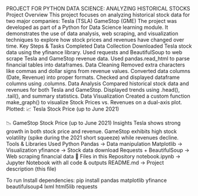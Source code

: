 PROJECT FOR PYTHON DATA SCIENCE: ANALYZING HISTORICAL STOCKS
Project Overview
This project focuses on analyzing historical stock data for two major companies:
Tesla (TSLA)
GameStop (GME)
The project was developed as part of a Python for Data Science learning module. It demonstrates the use of data analysis, web scraping, and visualization techniques to explore how stock prices and revenues have changed over time.
Key Steps & Tasks Completed
Data Collection
Downloaded Tesla stock data using the yfinance library.
Used requests and BeautifulSoup to web scrape Tesla and GameStop revenue data.
Used pandas.read_html to parse financial tables into dataframes.
Data Cleaning
Removed extra characters like commas and dollar signs from revenue values.
Converted data columns (Date, Revenue) into proper formats.
Checked and displayed dataframe columns using .columns.
Data Analysis
Compared historical stock data and revenues for both Tesla and GameStop.
Displayed trends using .head(), .tail(), and summary statistics.
Data Visualization
Created a custom function make_graph() to visualize Stock Prices vs. Revenues on a dual-axis plot.
Plotted:
📈 Tesla Stock Price (up to June 2021)

📉 GameStop Stock Price (up to June 2021)
Insights
Tesla shows strong growth in both stock price and revenue.
GameStop exhibits high stock volatility (spike during the 2021 short squeeze) while revenues decline.
  Tools & Libraries Used
Python
Pandas → Data manipulation
Matplotlib → Visualization
yfinance → Stock data download
Requests + BeautifulSoup → Web scraping financial data
📂 Files in this Repository
notebook.ipynb → Jupyter Notebook with all code & outputs
README.md → Project description (this file)

To run
Install dependencies:
pip install pandas matplotlib yfinance beautifulsoup4 lxml html5lib requests
